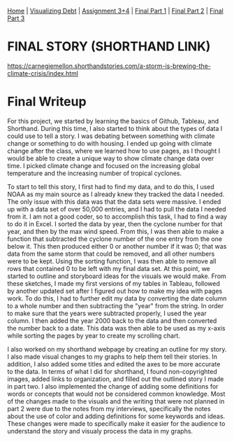 [Home]( https://pbm15.github.io/Mitchell-Portfolio/) | [Visualizing Debt](visualizing-government-debt) | [Assignment 3+4](Assignment-3-4) | [Final Part 1](Final-Part-1) | [Final Part 2](final-project-part-two) | [Final Part 3](final-project-part-3)

# FINAL STORY (SHORTHAND LINK)
https://carnegiemellon.shorthandstories.com/a-storm-is-brewing-the-climate-crisis/index.html

# Final Writeup
For this project, we started by learning the basics of Github, Tableau, and Shorthand. During this time, I also started to think about the types of data I could use to tell a story. I was debating between something with climate change or something to do with housing. I ended up going with climate change after the class, where we learned how to use pages, as I thought I would be able to create a unique way to show climate change data over time. I picked climate change and focused on the increasing global temperature and the increasing number of tropical cyclones.   <be>   

To start to tell this story, I first had to find my data, and to do this, I used NOAA as my main source as I already knew they tracked the data I needed. The only issue with this data was that the data sets were massive. I ended up with a data set of over 50,000 entries, and I had to pull the data I needed from it. I am not a good coder, so to accomplish this task, I had to find a way to do it in Excel. I sorted the data by year, then the cyclone number for that year, and then by the max wind speed. From this, I was then able to make a function that subtracted the cyclone number of the one entry from the one below it. This then produced either 0 or another number if it was 0; that was data from the same storm that could be removed, and all other numbers were to be kept. Using the sorting function, I was then able to remove all rows that contained 0 to be left with my final data set. At this point, we started to outline and storyboard ideas for the visuals we would make. From these sketches, I made my first versions of my tables in Tableau, followed by another updated set after I figured out how to make my idea with pages work. To do this, I had to further edit my data by converting the date column to a whole number and then subtracting the "year" from the string. In order to make sure that the years were subtracted properly, I used the year column. I then added the year 2000 back to the data and then converted the number back to a date. This data was then able to be used as my x-axis while sorting the pages by year to create my scrolling chart.  <be>   

I also worked on my shorthand webpage by creating an outline for my story. I also made visual changes to my graphs to help them tell their stories. In addition, I also added some titles and edited the axes to be more accurate to the data. In terms of what I did for shorthand, I found non-copyrighted images, added links to organization, and filled out the outlined story I made in part two. I also implemented the change of adding some definitions for words or concepts that would not be considered common knowledge. Most of the changes made to the visuals and the writing that were not planned in part 2 were due to the notes from my interviews, specifically the notes about the use of color and adding definitions for some keywords and ideas. These changes were made to specifically make it easier for the audience to understand the story and visualy process the data in my graphs.
